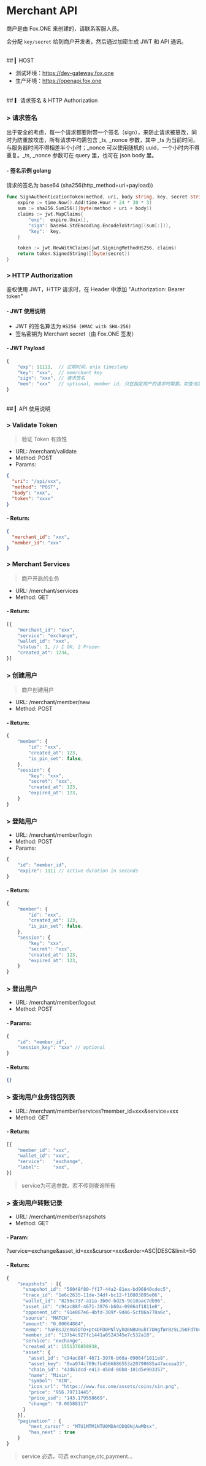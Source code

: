 # Merchant API

商户是由 Fox.ONE 来创建的，请联系客服人员。

会分配 `key/secret` 给到商户开发者，然后通过加密生成 JWT 和 API 通讯。

<br>
## ▎HOST

* 测试环境：https://dev-gateway.fox.one
* 生产环境：https://openapi.fox.one

<br>
## ▎请求签名 & HTTP Authorization


### > 请求签名

出于安全的考虑，每一个请求都要附带一个签名（sign），来防止请求被篡改，同时为防重放攻击，所有请求中均需包含 _ts, _nonce 参数，其中 _ts 为当前时间，与服务器时间不得相差半个小时；_nonce 可以使用随机的 uuid，一个小时内不得重复。_ts, _nonce 参数可在 query 里，也可在 json body 里。


#### - 签名示例 golang

请求的签名为 base64 (sha256(http_method+uri+payload))


```go
func SignAuthenticationToken(method, uri, body string, key, secret string) (string, error) {
    expire := time.Now().Add(time.Hour * 24 * 30 * 3)
    sum := sha256.Sum256([]byte(method + uri + body))
    claims := jwt.MapClaims{
        "exp":  expire.Unix(),
        "sign": base64.StdEncoding.EncodeToString((sum[:])),
        "key":  key,
    }

    token := jwt.NewWithClaims(jwt.SigningMethodHS256, claims)
    return token.SignedString([]byte(secret))
}
```

### > HTTP Authorization

鉴权使用 JWT，HTTP 请求时，在 Header 中添加 "Authorization: Bearer token"

#### - JWT 使用说明

* JWT 的签名算法为 `HS256 (HMAC with SHA-256)`
* 签名密钥为 Merchant secret（由 Fox.ONE  签发）

#### - JWT Payload

```javascript
{
    "exp": 11111,  // 过期时间，unix timestamp
    "key": "xxx",  // memrchant key
    "sign": "xxx", // 请求签名
    "mem": "xxx"   // optional, member id, 只在指定用户的请求时需要。如查询某用户余额
}
```


<br>
## ▎API 使用说明

### > Validate Token

> 验证 Token 有效性

- URL: /merchant/validate
- Method: POST
- Params:

```json
{
  "uri": "/api/xxx",
  "method": "POST",
  "body": "xxx",
  "token": "xxxx"
}
```

#### - Return:

```json
{
  "merchant_id": "xxx",
  "member_id": "xxx"
}
```

### > Merchant Services

> 商户开启的业务

- URL: /merchant/services
- Method: GET


#### - Return:

```javascript
[{
    "merchant_id": "xxx",
    "service": "exchange",
    "wallet_id": "xxx",
    "status": 1, // 1 OK; 2 Frozen
    "created_at": 1234,
}]
```

### > 创建用户

> 商户创建用户

- URL: /merchant/member/new
- Method: POST

#### - Return:

```javascript
{
    "member": {
        "id": "xxx",
        "created_at": 123,
        "is_pin_set": false,
    },
    "session": {
        "key": "xxx",
        "secret": "xxx",
        "created_at": 123,
        "expired_at": 123,
    }
}
```


### > 登陆用户

- URL: /merchant/member/login
- Method: POST
- Params:

```javascript
{
    "id": "member_id",
    "expire": 1111 // active duration in seconds
}
```

#### - Return:

```javascript
{
    "member": {
        "id": "xxx",
        "created_at": 123,
        "is_pin_set": false,
    },
    "session": {
        "key": "xxx",
        "secret": "xxx",
        "created_at": 123,
        "expired_at": 123,
    }
}
```

### > 登出用户

- URL: /merchant/member/logout
- Method: POST

#### - Params:

```javascript
{
    "id": "member_id",
    "session_key": "xxx" // optional
}
```

#### - Return:

```json
{}
```



### > 查询用户业务钱包列表

- URL: /merchant/member/services?member_id=xxx&service=xxx
- Method: GET

#### - Return:

```javascript
[{
    "member_id": "xxx",
    "wallet_id": "xxx",
    "service":   "exchange",
    "label":     "xxx",
}]
```

> service为可选参数。若不传则查询所有


### > 查询用户转账记录

- URL: /merchant/member/snapshots
- Method: GET

#### - Param: 

?service=exchange&asset_id=xxx&cursor=xxx&order=ASC|DESC&limit=50

#### - Return:

```javascript
{
    "snapshots" : [{
      "snapshot_id": "56048f80-ff17-44a2-81ea-bd96840cdec5",
      "trace_id": "1e6c2635-11de-34df-bc12-f10803895e06",
      "wallet_id": "8256c737-a11a-3b0d-bd25-9e18aac7db96",
      "asset_id": "c94ac88f-4671-3976-b60a-09064f1811e8",
      "opponent_id": "91e067e6-4bfd-309f-9d46-5cf06a778a6c",
      "source": "MATCH",
      "amount": "0.00004884",
      "memo": "haFBsJZeXG5DTD+pt4DFD0PNlVyhQ6NBU0uhT7DHgfWrBz5LJ5KFdTU4evAboVCpMC4wMDAwMDE0oVOlTUFUQ0g=",
      "member_id": "137b4c927fc1441a8524345e7c532a18",
      "service": "exchange",
      "created_at": 1551376859938,
      "asset": {
        "asset_id": "c94ac88f-4671-3976-b60a-09064f1811e8",
        "asset_key": "0xa974c709cfb4566686553a20790685a47aceaa33",
        "chain_id": "43d61dcd-e413-450d-80b8-101d5e903357",
        "name": "Mixin",
        "symbol": "XIN",
        "icon_url": "https://www.fox.one/assets/coins/xin.png",
        "price": "956.79711445",
        "price_usd": "143.179558669",
        "change": "0.00588117"
      }
    }],
    "pagination" : {
        "next_cursor" : "MTU1MTM1NTU0MDA4ODQ0NjAwMDsx",
        "has_next" : true
    }
}
```

> service 必选，可选 exchange,otc,payment...
